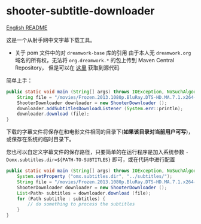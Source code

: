 # shooter-subtitle-downloader

[English README](https://github.com/seth-yang/shooter-subtitle-downloader/blob/master/README.en.md)

这是一个从射手网中文字幕下载工具。

- 关于 pom 文件中的对 `dreamwork-base` 库的引用
  由于本人无 `dreamwork.org` 域名的所有权，无法将 `org.dreamwork.*` 的包上传到 Maven Central Repository，
  但是可以在 [这里](https://gitee.com/seth_yang/dreamwork-base.git) 获取到源代码

简单上手：
```java
public static void main (String[] args) throws IOException, NoSuchAlgorithmException {
    String file = "/movies/Frozen.2013.1080p.BluRay.DTS-HD.MA.7.1.x264-PublicHD.mkv";
    ShooterDownloader downloader = new ShooterDownloader ();
    downloader.addSubtitlesDownloadListener (System.err::println);
    downloader.download (file);
}
```
下载的字幕文件将保存在和电影文件相同的目录下(**如果该目录对当前用户可写**)，或保存在系统的临时目录下。

您也可以自定义字幕文件的保存路径，只要简单的在运行程序是加入系统参数 `-Domx.subtitles.dir=${PATH-TO-SUBTITLES}` 即可，或在代码中进行配置

```java
public static void main (String[] args) throws IOException, NoSuchAlgorithmException {
    System.setProperty ("omx.subtitles.dir", "../subtitles/");
    String file = "/movies/Frozen.2013.1080p.BluRay.DTS-HD.MA.7.1.x264-PublicHD.mkv";
    ShooterDownloader downloader = new ShooterDownloader ();
    List<Path> subtitles = downloader.download (file);
    for (Path subtitle : subtitles) {
        // do something to process the subtitles
    }
}
```

